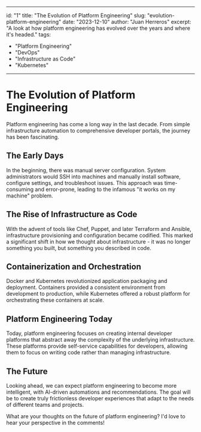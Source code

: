 
---
id: "1"
title: "The Evolution of Platform Engineering"
slug: "evolution-platform-engineering"
date: "2023-12-10"
author: "Juan Herreros"
excerpt: "A look at how platform engineering has evolved over the years and where it's headed."
tags:
  - "Platform Engineering"
  - "DevOps"
  - "Infrastructure as Code"
  - "Kubernetes"
---

# The Evolution of Platform Engineering

Platform engineering has come a long way in the last decade. From simple infrastructure automation to comprehensive developer portals, the journey has been fascinating.

## The Early Days

In the beginning, there was manual server configuration. System administrators would SSH into machines and manually install software, configure settings, and troubleshoot issues. This approach was time-consuming and error-prone, leading to the infamous "it works on my machine" problem.

## The Rise of Infrastructure as Code

With the advent of tools like Chef, Puppet, and later Terraform and Ansible, infrastructure provisioning and configuration became codified. This marked a significant shift in how we thought about infrastructure - it was no longer something you built, but something you described in code.

## Containerization and Orchestration

Docker and Kubernetes revolutionized application packaging and deployment. Containers provided a consistent environment from development to production, while Kubernetes offered a robust platform for orchestrating these containers at scale.

## Platform Engineering Today

Today, platform engineering focuses on creating internal developer platforms that abstract away the complexity of the underlying infrastructure. These platforms provide self-service capabilities for developers, allowing them to focus on writing code rather than managing infrastructure.

## The Future

Looking ahead, we can expect platform engineering to become more intelligent, with AI-driven automations and recommendations. The goal will be to create truly frictionless developer experiences that adapt to the needs of different teams and projects.

What are your thoughts on the future of platform engineering? I'd love to hear your perspective in the comments!
